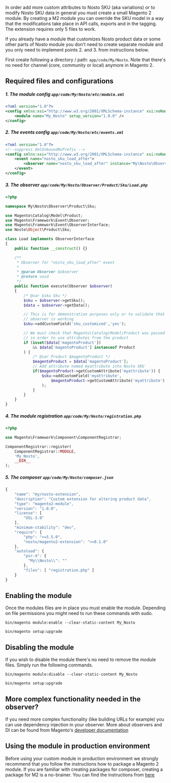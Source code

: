 In order add more custom attributes to Nosto SKU (aka variations) or to modify Nosto SKU data in general you must create a small Magento 2 module. By creating a M2 module you can override the SKU model in a way that the modifications take place in API calls, exports and in the tagging. The extension requires only 5 files to work.

If you already have a module that customizes Nosto product data or some other parts of Nosto module you don't need to create separate module and you only need to implement points 2. and 3. from instructions below.

First create following a directory / path: `app/code/My/Nosto`. Note that there's no need for channel (core, community or local) anymore in Magento 2.

## Required files and configurations

##### 1. The module config `app/code/My/Nosto/etc/module.xml`

```xml
<?xml version="1.0"?>
<config xmlns:xsi="http://www.w3.org/2001/XMLSchema-instance" xsi:noNamespaceSchemaLocation="urn:magento:module:Module/etc/module.xsd">
    <module name="My_Nosto" setup_version="1.0.0" />
</config>
```

##### 2. The events config `app/code/My/Nosto/etc/events.xml`

```xml
<?xml version="1.0"?>
<!--suppress XmlUnboundNsPrefix -->
<config xmlns:xsi="http://www.w3.org/2001/XMLSchema-instance" xsi:noNamespaceSchemaLocation="urn:magento:framework:Event/etc/events.xsd">
    <event name="nosto_sku_load_after">
        <observer name="nosto_sku_load_after" instance="My\Nosto\Observer\Product\Sku\Load" />
    </event>
</config>
```

##### 3. The observer `app/code/My/Nosto/Observer/Product/Sku/Load.php`

```php
<?php

namespace My\Nosto\Observer\Product\Sku;

use Magento\Catalog\Model\Product;
use Magento\Framework\Event\Observer;
use Magento\Framework\Event\ObserverInterface;
use Nosto\Object\Product\Sku;

class Load implements ObserverInterface
{
    public function __construct() {}

    /**
     * Observer for "nosto_sku_load_after" event
     *
     * @param Observer $observer
     * @return void
     */
    public function execute(Observer $observer)
    {
        /* @var $sku Sku */
        $sku = $observer->getSku();
        $data = $observer->getData();

        // This is for demonstration purposes only or to validate that
        // observer is working
        $sku->addCustomField('sku_customized','yes');

        // We must check that Magento\Catalog\Model\Product was passed correctly
        // in order to use attributes from the product
        if (isset($data['magentoProduct'])
            && $data['magentoProduct'] instanceof Product
        ) {
            /* @var Product $magentoProduct */
            $magentoProduct = $data['magentoProduct'];
            // Add attribute named myattribute into Nosto SKU
            if($magentoProduct->getCustomAttribute('myattribute')) {
                $sku->addCustomField('myattribute',
                    $magentoProduct->getCustomAttribute('myattribute')
                );
            }
        }
    }
}
```

##### 4. The module registration `app/code/My/Nosto/registration.php`

```php
<?php

use Magento\Framework\Component\ComponentRegistrar;

ComponentRegistrar::register(
    ComponentRegistrar::MODULE,
    'My_Nosto',
    __DIR__
);
```

##### 5. The composer `app/code/My/Nosto/composer.json`

```javascript
{
    "name": "my/nosto-extension",
    "description": "Custom extension for altering product data",
    "type": "magento2-module",
    "version": "1.0.0",
    "license": [
        "OSL-3.0"
    ],
    "minimum-stability": "dev",
    "require": {
        "php": ">=5.5.0",
        "nosto/magento2-extension": ">=0.1.0"
    },
    "autoload": {
        "psr-4": {
          "My\\Nosto\\": ""
        },
        "files": [ "registration.php" ]
    }
}
```

## Enabling the module

Once the modules files are in place you must enable the module. Depending on file permissions you might need to run these commands with sudo.

```bin/magento module:enable --clear-static-content My_Nosto```

```bin/magento setup:upgrade```

## Disabling the module

If you wish to disable the module there's no need to remove the module files. Simply run the following commands.

```bin/magento module:disable --clear-static-content My_Nosto```

```bin/magento setup:upgrade```

## More complex functionality needed in the observer?

If you need more complex functionality (like building URLs for example) you can use dependency injection in your observer. More about observers and DI can be found from Magento's [developer documentation](http://devdocs.magento.com/guides/v2.2/extension-dev-guide/events-and-observers.html)

## Using the module in production environment

Before using your custom module in production environment we strongly recommend that you follow the instructions how to package a Magento 2 module. If you are familiar with creating packages for composer, creating a package for M2 is a no-brainer. You can find the instructions from [here](http://devdocs.magento.com/guides/v2.0/extension-dev-guide/package/package_module.html)